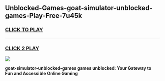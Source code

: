 
## Unblocked-Games-goat-simulator-unblocked-games-Play-Free-7u45k
<h3>
<a href="https://premium76.site?title=goat-simulator-unblocked-games&ref=24M">CLICK TO PLAY</a></h3>
<hr>

<h3>
<a href="https://premium76.site?title=goat-simulator-unblocked-games&ref=24M">CLICK 2 PLAY</a>
  
</h3>

<a href="https://premium76.site?title=goat-simulator-unblocked-games&ref=24M"><img src="https://clearcache.store/games.png"></a>


**goat-simulator-unblocked-games games unblocked: Your Gateway to Fun and Accessible Online Gaming**

